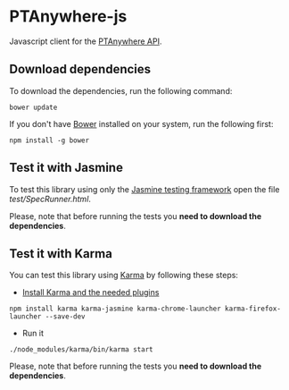 # PTAnywhere-js

Javascript client for the [PTAnywhere API](https://github.com/PTAnywhere/ptAnywhere-api).


## Download dependencies

To download the dependencies, run the following command:

```
bower update
```

If you don't have [Bower](http://bower.io) installed on your system, run the following first:

```
npm install -g bower
```


## Test it with Jasmine

To test this library using only the [Jasmine testing framework](http://jasmine.github.io) open the file _test/SpecRunner.html_.

Please, note that before running the tests you __need to download the dependencies__.


## Test it with Karma

You can test this library using [Karma](http://karma-runner.github.io) by following these steps:

 * [Install Karma and the needed plugins](http://karma-runner.github.io/0.13/intro/installation.html)

```
npm install karma karma-jasmine karma-chrome-launcher karma-firefox-launcher --save-dev
```

 * Run it

```
./node_modules/karma/bin/karma start
```

Please, note that before running the tests you __need to download the dependencies__.
